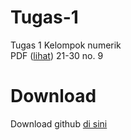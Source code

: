 # Tugas-1
Tugas 1 Kelompok numerik<br>
PDF ([lihat](https://drive.google.com/file/d/10psXWNHH3XR_woTxb_8XYy4l7nT61ARZ/view?usp=sharing))
21-30 no. 9

# Download
Download github [di sini](https://central.github.com/deployments/desktop/desktop/latest/win32)